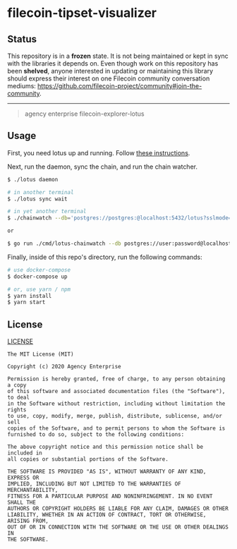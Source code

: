 # filecoin-tipset-visualizer

## Status

This repository is in a **frozen** state. It is not being maintained or kept in sync with the libraries it depends on. Even though work on this repository has been **shelved**, anyone interested in updating or maintaining this library should express their interest on one Filecoin community conversation mediums: <https://github.com/filecoin-project/community#join-the-community>.

---

> agency enterprise filecoin-explorer-lotus

## Usage

First, you need lotus up and running. Follow [these instructions](https://docs.lotu.sh/en+install-lotus-ubuntu).

Next, run the daemon, sync the chain, and run the chain watcher.

```bash
$ ./lotus daemon

# in another terminal
$ ./lotus sync wait

# in yet another terminal
$ ./chainwatch --db='postgres://postgres:@localhost:5432/lotus?sslmode=disable' run

or

$ go run ./cmd/lotus-chainwatch --db postgres://user:password@localhost:5434/lotus?sslmode=disable run

```

Finally, inside of this repo's directory, run the following commands:

```bash
# use docker-compose
$ docker-compose up

# or, use yarn / npm
$ yarn install
$ yarn start
```

## License

[LICENSE](LICENSE)

```
The MIT License (MIT)

Copyright (c) 2020 Agency Enterprise

Permission is hereby granted, free of charge, to any person obtaining a copy
of this software and associated documentation files (the "Software"), to deal
in the Software without restriction, including without limitation the rights
to use, copy, modify, merge, publish, distribute, sublicense, and/or sell
copies of the Software, and to permit persons to whom the Software is
furnished to do so, subject to the following conditions:

The above copyright notice and this permission notice shall be included in
all copies or substantial portions of the Software.

THE SOFTWARE IS PROVIDED "AS IS", WITHOUT WARRANTY OF ANY KIND, EXPRESS OR
IMPLIED, INCLUDING BUT NOT LIMITED TO THE WARRANTIES OF MERCHANTABILITY,
FITNESS FOR A PARTICULAR PURPOSE AND NONINFRINGEMENT. IN NO EVENT SHALL THE
AUTHORS OR COPYRIGHT HOLDERS BE LIABLE FOR ANY CLAIM, DAMAGES OR OTHER
LIABILITY, WHETHER IN AN ACTION OF CONTRACT, TORT OR OTHERWISE, ARISING FROM,
OUT OF OR IN CONNECTION WITH THE SOFTWARE OR THE USE OR OTHER DEALINGS IN
THE SOFTWARE.
```
